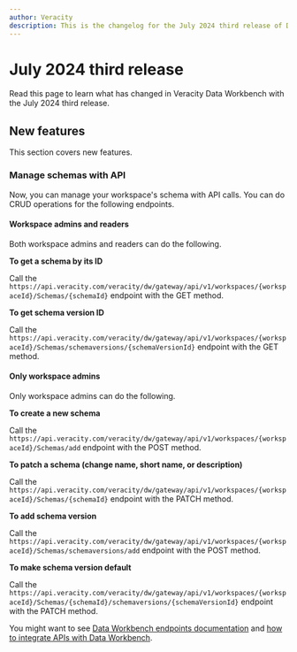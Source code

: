 ```yaml
---
author: Veracity
description: This is the changelog for the July 2024 third release of Data Workbench.
---
```


# July 2024 third release

Read this page to learn what has changed in Veracity Data Workbench with the July 2024 third release.

## New features
This section covers new features.

### Manage schemas with API
Now, you can manage your workspace's schema with API calls. You can do CRUD operations for the following endpoints.

#### Workspace admins and readers
Both workspace admins and readers can do the following.

**To get a schema by its ID**

Call the `https://api.veracity.com/veracity/dw/gateway/api/v1/workspaces/{workspaceId}/Schemas/{schemaId}` endpoint with the GET method.

**To get schema version ID**

Call the `https://api.veracity.com/veracity/dw/gateway/api/v1/workspaces/{workspaceId}/Schemas/schemaversions/{schemaVersionId}` endpoint with the GET method.

#### Only workspace admins
Only workspace admins can do the following.

**To create a new schema**

Call the `https://api.veracity.com/veracity/dw/gateway/api/v1/workspaces/{workspaceId}/Schemas/add` endpoint with the POST method.


**To patch a schema (change name, short name, or description)**

Call the `https://api.veracity.com/veracity/dw/gateway/api/v1/workspaces/{workspaceId}/Schemas/{schemaId}` endpoint with the PATCH method.

**To add schema version**

Call the `https://api.veracity.com/veracity/dw/gateway/api/v1/workspaces/{workspaceId}/Schemas/schemaversions/add` endpoint with the POST method.

**To make schema version default**

Call the `https://api.veracity.com/veracity/dw/gateway/api/v1/workspaces/{workspaceId}/Schemas/{schemaId}/schemaversions/{schemaVersionId}` endpoint with the PATCH method.

You might want to see [Data Workbench endpoints documentation](../apiendpoints.md) and [how to integrate APIs with Data Workbench](../apimanagement.md).